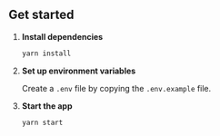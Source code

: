 ## Get started

1. **Install dependencies**

    ```bash
    yarn install
    ```

2. **Set up environment variables**

    Create a `.env` file by copying the `.env.example` file.

3. **Start the app**

    ```
    yarn start
    ```
